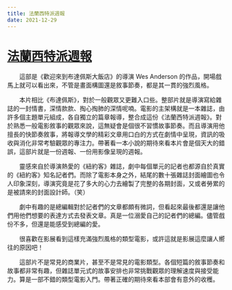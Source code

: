 ```yaml
---
title: 法蘭西特派週報
date: 2021-12-29
---
```


# [法蘭西特派週報](https://en.wikipedia.org/wiki/The_French_Dispatch)

　　這部是《歡迎來到布達佩斯大飯店》的導演 Wes Anderson 的作品，開場戲馬上就可以看出來，不管是畫面構圖還是敘事節奏，都是其一貫的強烈風格。

　　本片相比《布達佩斯》，對於一般觀眾又更難入口些。整部片就是導演寫給雜誌的一封情書，深情款款、掏心掏肺的深情呢喃。電影的主架構就是一本雜誌，由許多個主題單元組成，各自獨立的篇章報導，整合成這份《法蘭西特派週報》。對於熟悉一般電影敘事的觀眾來說，這無疑會是個很不習慣故事節奏。而且導演用他擅長的快節奏敘事，將報導文學的精彩文章用口白的方式在劇情中呈現，資訊的吸收與消化非常考驗觀眾的專注力。帶著看一本小說的期待來看本片會是個天大的錯誤，這部片就是一份週報、一份用影像呈現的週報。

　　靈感來自於導演熱愛的《紐約客》雜誌，劇中每個單元的記者也都源自於真實的《紐約客》知名記者們。而除了電影本身之外，結尾的數十張雜誌封面繪圖也令人印象深刻，導演究竟是花了多大的心力去繪製了完整的各期封面，又或者勞累的是被請來的封面設計師。（笑）

　　劇中有趣的是總編輯對於記者們的文章都頗有微詞，但看起來最後都還是讓他們用他們想要的表達方式去發表文章。真是一位溺愛自己的記者們的總編。儘管戲份不多，但還是能感受到總編的愛。

　　很喜歡在影展看到這樣充滿強烈風格的類型電影，或許這就是影展這麼讓人嚮往的原因吧！

　　這部片不是常見的商業片，甚至不是常見的電影類型。各個短篇的敘事節奏和故事都非常有趣，但雜誌單元式的故事安排也非常挑戰觀眾的理解速度與接受能力。算是一部不錯的類型電影入門。帶著正確的期待來看本部會有意外的收穫。
